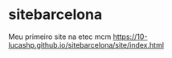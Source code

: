 # sitebarcelona
Meu primeiro site na etec mcm
https://10-lucashp.github.io/sitebarcelona/site/index.html
